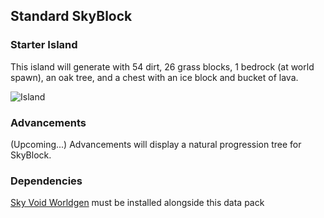 ## Standard SkyBlock
### Starter Island
This island will generate with 54 dirt, 26 grass blocks, 1 bedrock (at world spawn), an oak tree, and a chest with an ice block and bucket of lava. 

![Island](https://raw.githubusercontent.com/BluePsychoRanger/SkyBlock_Collection/master/skyvoid_standard_skyblock/island.png)

### Advancements
(Upcoming...) Advancements will display a natural progression tree for SkyBlock.

### Dependencies
[Sky Void Worldgen](https://github.com/BluePsychoRanger/SkyBlock_Collection/blob/master/skyvoid_worldgen) must be installed alongside this data pack
